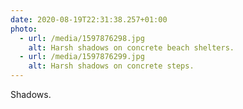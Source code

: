```yaml
---
date: 2020-08-19T22:31:38.257+01:00
photo:
  - url: /media/1597876298.jpg
    alt: Harsh shadows on concrete beach shelters.
  - url: /media/1597876299.jpg
    alt: Harsh shadows on concrete steps.
---
```

Shadows.
